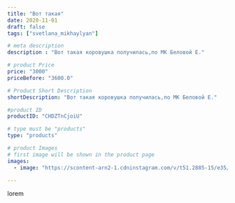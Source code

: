 ```yaml
---
title: "Вот такая"
date: 2020-11-01
draft: false
tags: ["svetlana_mikhaylyan"]

# meta description
description : "Вот такая коровушка получилась,по МК Беловой Е."

# product Price
price: "3000"
priceBefore: "3600.0"

# Product Short Description
shortDescription: "Вот такая коровушка получилась,по МК Беловой Е."

#product ID
productID: "CHDZTnCjoiU"

# type must be "products"
type: "products"

# product Images
# first image will be shown in the product page
images:
  - image: "https://scontent-arn2-1.cdninstagram.com/v/t51.2885-15/e35/123200384_131582018369041_6390223865986607713_n.jpg?se=7&tp=1&_nc_ht=scontent-arn2-1.cdninstagram.com&_nc_cat=101&_nc_ohc=g2_cqZFMSyIAX-muP3D&ccb=7-4&oh=f55411b1b59e0fcf39c674c212f59b03&oe=60836459&_nc_sid=86f79a&ig_cache_key=MjQzMjg5OTUyMjQ2MTg2MjAzNg%3D%3D.2-ccb7-4"

---
```

lorem
